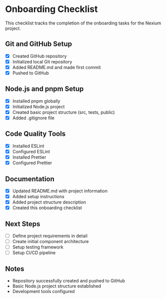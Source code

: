 # Onboarding Checklist

This checklist tracks the completion of the onboarding tasks for the Nexium project.

## Git and GitHub Setup
- [x] Created GitHub repository
- [x] Initialized local Git repository
- [x] Added README.md and made first commit
- [x] Pushed to GitHub

## Node.js and pnpm Setup
- [x] Installed pnpm globally
- [x] Initialized Node.js project
- [x] Created basic project structure (src, tests, public)
- [x] Added .gitignore file

## Code Quality Tools
- [x] Installed ESLint
- [x] Configured ESLint
- [x] Installed Prettier
- [x] Configured Prettier

## Documentation
- [x] Updated README.md with project information
- [x] Added setup instructions
- [x] Added project structure description
- [x] Created this onboarding checklist

## Next Steps
- [ ] Define project requirements in detail
- [ ] Create initial component architecture
- [ ] Setup testing framework
- [ ] Setup CI/CD pipeline

## Notes
- Repository successfully created and pushed to GitHub
- Basic Node.js project structure established
- Development tools configured

